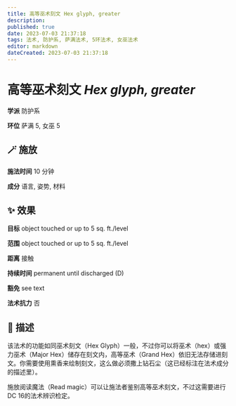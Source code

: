 ```yaml
---
title: 高等巫术刻文 Hex glyph, greater
description: 
published: true
date: 2023-07-03 21:37:18
tags: 法术, 防护系, 萨满法术, 5环法术, 女巫法术
editor: markdown
dateCreated: 2023-07-03 21:37:18
---
```


# **高等巫术刻文** *Hex glyph, greater*

**学派** 防护系 

**环位** 萨满 5, 女巫 5

## 🪄 施放

**施法时间** 10 分钟

**成分** 语言, 姿势, 材料

## ✨ 效果 

**目标** object touched or up to 5 sq. ft./level 

**范围** object touched or up to 5 sq. ft./level

**距离** 接触  

**持续时间** permanent until discharged (D) 

**豁免** see text

**法术抗力** 否

## 📖 描述

该法术的功能如同巫术刻文（Hex Glyph）一般，不过你可以将巫术（hex）或强力巫术（Major Hex）储存在刻文内，高等巫术（Grand Hex）依旧无法存储进刻文。你需要使用熏香来绘制刻文，这么做必须撒上钻石尘（这已经标注在法术成分的描述里）。

施放阅读魔法（Read magic）可以让施法者鉴别高等巫术刻文，不过这需要进行DC 16的法术辨识检定。
    